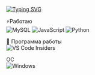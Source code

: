 [![Typing SVG](https://readme-typing-svg.herokuapp.com?font=Fira+Code&pause=1000&width=435&lines=Vok1no)](https://git.io/typing-svg)</br >



⚡Работаю </br>
![MySQL](https://img.shields.io/badge/mysql-%2300f.svg?style=for-the-badge&logo=mysql&logoColor=white)
![JavaScript](https://img.shields.io/badge/javascript-%23323330.svg?style=for-the-badge&logo=javascript&logoColor=%23F7DF1E)
![Python](https://img.shields.io/badge/python-3670A0?style=for-the-badge&logo=python&logoColor=ffdd54)

👥 Программа работы </br>
![VS Code Insiders](https://img.shields.io/badge/VS%20Code%20Insiders-35b393.svg?style=for-the-badge&logo=visual-studio-code&logoColor=white)

ОС </br>
![Windows](https://img.shields.io/badge/Windows-0078D6?style=for-the-badge&logo=windows&logoColor=white)

